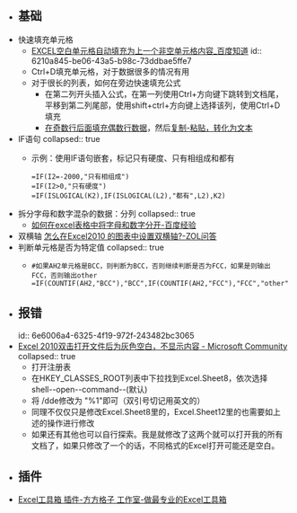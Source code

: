 - ## 基础
- 快速填充单元格
	- [EXCEL空白单元格自动填充为上一个非空单元格内容_百度知道](http://zhidao.baidu.com/question/2052980308363849627?sharesource=weibo)
	  id:: 6210a845-be06-43a5-b98c-73ddbae5ffe7
	- Ctrl+D填充单元格，对于数据很多的情况有用
	- 对于很长的列表，如何在旁边快速填充公式
		- 在第二列开头插入公式，在第一列使用Ctrl+方向键下跳转到文档尾，平移到第二列尾部，使用shift+ctrl+方向键上选择该列，使用Ctrl+D填充
		- [在奇数行后面填充偶数行数据](https://zhidao.baidu.com/question/1303012932180756899.html)，然后[复制-粘贴，转化为文本](https://jingyan.baidu.com/article/c35dbcb01742fec917fcbc78.html)
- IF语句
  collapsed:: true
	- 示例：使用IF语句嵌套，标记只有硬度、只有相组成和都有
	  
	  ``` excel
	  =IF(I2=-2000,"只有相组成")
	  =IF(I2>0,"只有硬度")
	  =IF(ISLOGICAL(K2),IF(ISLOGICAL(L2),"都有",L2),K2)
	  ```
- 拆分字母和数字混杂的数据：分列
  collapsed:: true
	- [如何在excel表格中将字母和数字分开-百度经验](https://jingyan.baidu.com/article/6181c3e0ff37b2152ef153c9.html)
- 双横轴 [怎么在Excel2010 的图表中设置双横轴?-ZOL问答](https://ask.zol.com.cn/x/6844061.html)
- 判断单元格是否为特定值
  collapsed:: true
	- ``` excel
	  #如果AH2单元格是BCC，则判断为BCC，否则继续判断是否为FCC，如果是则输出FCC，否则输出other
	  =IF(COUNTIF(AH2,"BCC"),"BCC",IF(COUNTIF(AH2,"FCC"),"FCC","other"))
	  ```
- ## 报错
  id:: 6e6006a4-6325-4f19-972f-243482bc3065
- [Excel 2010双击打开文件后为灰色空白，不显示内容 - Microsoft Community](https://answers.microsoft.com/zh-hans/msoffice/forum/all/excel/7fb0d2a0-aed6-4d89-b962-6d51bb53cda9?page=2)
  collapsed:: true
	- 打开注册表
	- 在HKEY_CLASSES_ROOT列表中下拉找到Excel.Sheet8，依次选择shell--open--command--(默认)
	- 将 /dde修改为 "%1"即可（双引号切记用英文的）
	- 同理不仅仅只是修改Excel.Sheet8里的，Excel.Sheet12里的也需要如上述的操作进行修改
	- 如果还有其他也可以自行探索。我是就修改了这两个就可以打开我的所有文档了，如果只修改了一个的话，不同格式的Excel打开可能还是空白。
- ## 插件
- [Excel工具箱 插件-方方格子 工作室-做最专业的Excel工具箱](http://ffcell.com/home/products.aspx)